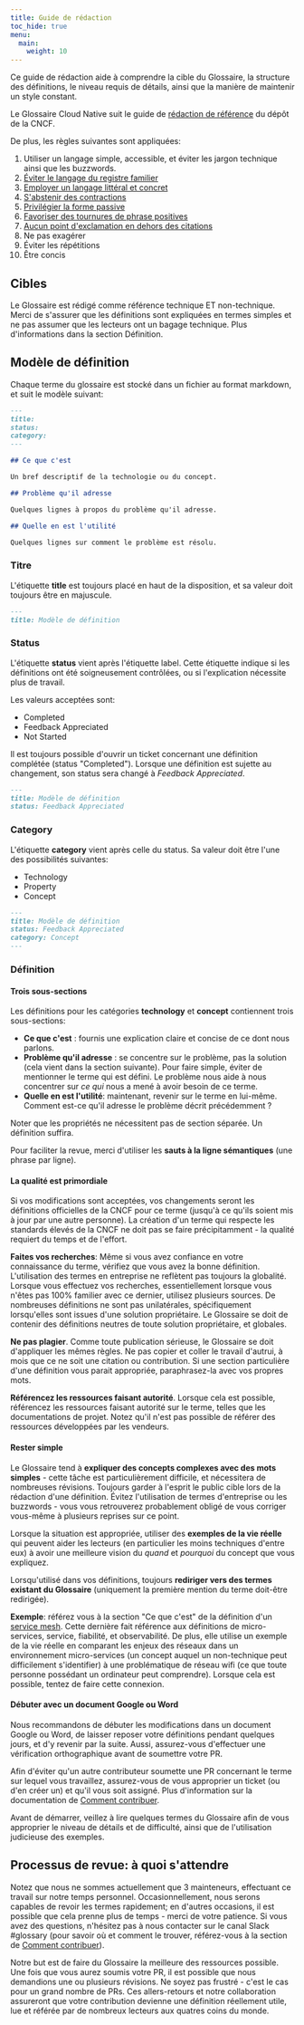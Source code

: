 ```yaml
---
title: Guide de rédaction
toc_hide: true
menu:
  main:
    weight: 10
---
```


Ce guide de rédaction aide à comprendre la cible du Glossaire, la structure des définitions, le niveau requis de détails, ainsi que la manière
de maintenir un style constant.

Le Glossaire Cloud Native suit le guide de [rédaction de référence](https://github.com/cncf/foundation/blob/master/style-guide.md) du dépôt de la CNCF.

De plus, les règles suivantes sont appliquées:

1. Utiliser un langage simple, accessible, et éviter les jargon technique ainsi que les buzzwords.
2. [Éviter le langage du registre familier](https://fr.wikipedia.org/wiki/Registre_familier)
3. [Employer un langage littéral et concret](https://guidetogrammar.org/grammar/composition/abstract.htm)
4. [S'abstenir des contractions](https://fr.wikipedia.org/wiki/Contraction_(grammaire))
5. [Privilégier la forme passive](http://bdl.oqlf.gouv.qc.ca/bdl/gabarit_bdl.asp?id=4267)
6. [Favoriser des tournures de phrase positives](http://bdl.oqlf.gouv.qc.ca/bdl/gabarit_bdl.asp?id=4267)
7. [Aucun point d'exclamation en dehors des citations](http://bdl.oqlf.gouv.qc.ca/bdl/gabarit_bdl.asp?id=3333)
8. Ne pas exagérer
9. Éviter les répétitions
10. Être concis

## Cibles

Le Glossaire est rédigé comme référence technique ET non-technique.
Merci de s'assurer que les définitions sont expliquées en termes simples et ne pas assumer que les lecteurs ont un bagage technique. Plus d'informations dans la section Définition.

## Modèle de définition

Chaque terme du glossaire est stocké dans un fichier au format markdown, et suit le modèle suivant:

```md
---
title: 
status: 
category: 
---

## Ce que c'est

Un bref descriptif de la technologie ou du concept.

## Problème qu'il adresse

Quelques lignes à propos du problème qu'il adresse.

## Quelle en est l'utilité

Quelques lignes sur comment le problème est résolu.
```

### Titre

L'étiquette **title** est toujours placé en haut de la disposition, et sa valeur doit toujours être en majuscule.

```md
---
title: Modèle de définition
```

### Status

L'étiquette **status** vient après l'étiquette label. Cette étiquette indique si les définitions ont été soigneusement contrôlées, ou si l'explication
nécessite plus de travail.

Les valeurs acceptées sont:

- Completed
- Feedback Appreciated
- Not Started

Il est toujours possible d'ouvrir un ticket concernant une définition complétée (status "Completed"). Lorsque une définition est sujette au changement, son
status sera changé à *Feedback Appreciated*.

```md
---
title: Modèle de définition
status: Feedback Appreciated
```

### Category

L'étiquette **category** vient après celle du status. Sa valeur doit être l'une des possibilités suivantes:

- Technology
- Property
- Concept

```md
---
title: Modèle de définition
status: Feedback Appreciated
category: Concept
---
```

### Définition

#### Trois sous-sections

Les définitions pour les catégories **technology** et **concept** contiennent trois sous-sections:

- **Ce que c'est** : fournis une explication claire et concise de ce dont nous parlons.
- **Problème qu'il adresse** : se concentre sur le problème, pas la solution (cela vient dans la section suivante).
  Pour faire simple, éviter de mentionner le terme qui est défini. Le problème nous aide à nous concentrer sur *ce qui* nous a mené à avoir besoin de ce terme.
- **Quelle en est l'utilité**: maintenant, revenir sur le terme en lui-même. Comment est-ce qu'il adresse le problème décrit précédemment ?

Noter que les propriétés ne nécessitent pas de section séparée. Un définition suffira.

Pour faciliter la revue, merci d'utiliser les **sauts à la ligne sémantiques** (une phrase par ligne).

#### La qualité est primordiale

Si vos modifications sont acceptées, vos changements seront les définitions officielles de la CNCF pour ce terme (jusqu'à ce qu'ils soient mis à jour
par une autre personne).
La création d'un terme qui respecte les standards élevés de la CNCF ne doit pas se faire précipitamment - la qualité requiert du temps et de l'effort.

**Faites vos recherches**: Même si vous avez confiance en votre connaissance du terme, vérifiez que vous avez la bonne définition.
L'utilisation des termes en entreprise ne reflètent pas toujours la globalité.
Lorsque vous effectuez vos recherches, essentiellement lorsque vous n'êtes pas 100% familier avec ce dernier, utilisez plusieurs sources.
De nombreuses définitions ne sont pas unilatérales, spécifiquement lorsqu'elles sont issues d'une solution propriétaire.
Le Glossaire se doit de contenir des définitions neutres de toute solution propriétaire, et globales.

**Ne pas plagier**. Comme toute publication sérieuse, le Glossaire se doit d'appliquer les mêmes règles.
Ne pas copier et coller le travail d'autrui, à mois que ce ne soit une citation ou contribution.
Si une section particulière d'une définition vous parait appropriée, paraphrasez-la avec vos propres mots.

**Référencez les ressources faisant autorité**. Lorsque cela est possible, référencez les ressources faisant autorité sur le terme, telles que les documentations de projet.
Notez qu'il n'est pas possible de référer des ressources développées par les vendeurs.

#### Rester simple

Le Glossaire tend à **expliquer des concepts complexes avec des mots simples** - cette tâche est particulièrement difficile, et nécessitera de nombreuses révisions.
Toujours garder à l'esprit le public cible lors de la rédaction d'une définition.
Évitez l'utilisation de termes d'entreprise ou les buzzwords - vous vous retrouverez probablement obligé de vous corriger vous-même à plusieurs reprises sur ce point.

Lorsque la situation est appropriée, utiliser des **exemples de la vie réelle** qui peuvent aider les lecteurs (en particulier les moins techniques d'entre eux) à avoir une meilleure
vision du *quand* et *pourquoi* du concept que vous expliquez.

Lorsqu'utilisé dans vos définitions, toujours **rediriger vers des termes existant du Glossaire** (uniquement la première mention du terme doit-être redirigée).

**Exemple**: référez vous à la section "Ce que c'est" de la définition d'un [service mesh](/fr/service-mesh/).
Cette dernière fait référence aux définitions de micro-services, service, fiabilité, et observabilité.
De plus, elle utilise un exemple de la vie réelle en comparant les enjeux des réseaux dans un environnement micro-services (un concept auquel un non-technique peut difficilement s'identifier) à une problématique de réseau wifi (ce que toute personne possédant un ordinateur peut comprendre).
Lorsque cela est possible, tentez de faire cette connexion.

#### Débuter avec un document Google ou Word

Nous recommandons de débuter les modifications dans un document Google ou Word, de laisser reposer votre définitions pendant quelques jours, et d'y revenir par la suite.
Aussi, assurez-vous d'effectuer une vérification orthographique avant de soumettre votre PR.

Afin d'éviter qu'un autre contributeur soumette une PR concernant le terme sur lequel vous travaillez,
assurez-vous de vous approprier un ticket (ou d'en créer un) et qu'il vous soit assigné.
Plus d'information sur la documentation de [Comment contribuer](/fr/contribute/).

Avant de démarrer, veillez à lire quelques termes du Glossaire afin de vous approprier le niveau de détails et de difficulté,
ainsi que de l'utilisation judicieuse des exemples.

## Processus de revue: à quoi s'attendre

Notez que nous ne sommes actuellement que 3 mainteneurs, effectuant ce travail sur notre temps personnel.
Occasionnellement, nous serons capables de revoir les termes rapidement; en d'autres occasions, il est possible que cela prenne plus de temps - merci de votre patience.
Si vous avez des questions, n'hésitez pas à nous contacter sur le canal Slack #glossary (pour savoir où et comment le trouver, référez-vous à la section de [Comment contribuer](/fr/contribute/)).

Notre but est de faire du Glossaire la meilleure des ressources possible.
Une fois que vous aurez soumis votre PR, il est possible que nous demandions une ou plusieurs révisions.
Ne soyez pas frustré - c'est le cas pour un grand nombre de PRs.
Ces allers-retours et notre collaboration assureront que votre contribution devienne une définition réellement
utile, lue et référée par de nombreux lecteurs aux quatres coins du monde.
